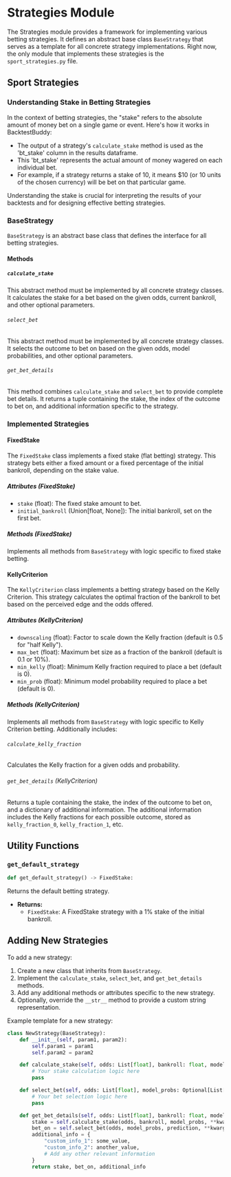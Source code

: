 # Strategies Module

The Strategies module provides a framework for implementing various betting strategies. It defines an abstract base class `BaseStrategy` that serves as a template for all concrete strategy implementations. Right now, the only module that implements these strategies is the `sport_strategies.py` file.

## Sport Strategies

### Understanding Stake in Betting Strategies

In the context of betting strategies, the "stake" refers to the absolute amount of money bet on a single game or event. Here's how it works in BacktestBuddy:

- The output of a strategy's `calculate_stake` method is used as the 'bt_stake' column in the results dataframe.
- This 'bt_stake' represents the actual amount of money wagered on each individual bet.
- For example, if a strategy returns a stake of 10, it means $10 (or 10 units of the chosen currency) will be bet on that particular game.

Understanding the stake is crucial for interpreting the results of your backtests and for designing effective betting strategies.

### BaseStrategy

`BaseStrategy` is an abstract base class that defines the interface for all betting strategies.

#### Methods

##### `calculate_stake`

This abstract method must be implemented by all concrete strategy classes. It calculates the stake for a bet based on the given odds, current bankroll, and other optional parameters.

###### `select_bet`

This abstract method must be implemented by all concrete strategy classes. It selects the outcome to bet on based on the given odds, model probabilities, and other optional parameters.

###### `get_bet_details`

This method combines `calculate_stake` and `select_bet` to provide complete bet details. It returns a tuple containing the stake, the index of the outcome to bet on, and additional information specific to the strategy.

### Implemented Strategies

#### FixedStake

The `FixedStake` class implements a fixed stake (flat betting) strategy. This strategy bets either a fixed amount or a fixed percentage of the initial bankroll, depending on the stake value.

##### Attributes (FixedStake)

- `stake` (float): The fixed stake amount to bet.
- `initial_bankroll` (Union[float, None]): The initial bankroll, set on the first bet.

##### Methods (FixedStake)

Implements all methods from `BaseStrategy` with logic specific to fixed stake betting.

#### KellyCriterion

The `KellyCriterion` class implements a betting strategy based on the Kelly Criterion. This strategy calculates the optimal fraction of the bankroll to bet based on the perceived edge and the odds offered.

##### Attributes (KellyCriterion)

- `downscaling` (float): Factor to scale down the Kelly fraction (default is 0.5 for "half Kelly").
- `max_bet` (float): Maximum bet size as a fraction of the bankroll (default is 0.1 or 10%).
- `min_kelly` (float): Minimum Kelly fraction required to place a bet (default is 0).
- `min_prob` (float): Minimum model probability required to place a bet (default is 0).

##### Methods (KellyCriterion)

Implements all methods from `BaseStrategy` with logic specific to Kelly Criterion betting. Additionally includes:

###### `calculate_kelly_fraction`

Calculates the Kelly fraction for a given odds and probability.

###### `get_bet_details` (KellyCriterion)

Returns a tuple containing the stake, the index of the outcome to bet on, and a dictionary of additional information. The additional information includes the Kelly fractions for each possible outcome, stored as `kelly_fraction_0`, `kelly_fraction_1`, etc.

## Utility Functions

### `get_default_strategy`

``` python
def get_default_strategy() -> FixedStake:
```

Returns the default betting strategy.

- **Returns:**
  - `FixedStake`: A FixedStake strategy with a 1% stake of the initial bankroll.

## Adding New Strategies

To add a new strategy:

1. Create a new class that inherits from `BaseStrategy`.
2. Implement the `calculate_stake`, `select_bet`, and `get_bet_details` methods.
3. Add any additional methods or attributes specific to the new strategy.
4. Optionally, override the `__str__` method to provide a custom string representation.

Example template for a new strategy:

``` python
class NewStrategy(BaseStrategy):
    def __init__(self, param1, param2):
        self.param1 = param1
        self.param2 = param2

    def calculate_stake(self, odds: List[float], bankroll: float, model_probs: Optional[List[float]] = None, **kwargs: Any) -> float:
        # Your stake calculation logic here
        pass

    def select_bet(self, odds: List[float], model_probs: Optional[List[float]] = None, **kwargs: Any) -> int:
        # Your bet selection logic here
        pass

    def get_bet_details(self, odds: List[float], bankroll: float, model_probs: Optional[List[float]] = None, prediction: Optional[int] = None, **kwargs: Any) -> Tuple[float, int, Dict[str, Any]]:
        stake = self.calculate_stake(odds, bankroll, model_probs, **kwargs)
        bet_on = self.select_bet(odds, model_probs, prediction, **kwargs)
        additional_info = {
            "custom_info_1": some_value,
            "custom_info_2": another_value,
            # Add any other relevant information
        }
        return stake, bet_on, additional_info
```
